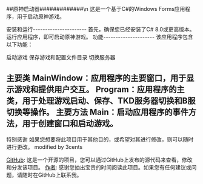 ##原神启动器#############\n
这是一个基于C#的Windows Forms应用程序，用于启动原神游戏。

安装和运行----------------------
首先，确保您已经安装了C# 8.0或更高版本。
运行应用程序，即可启动原神游戏。
功能---------------------
该应用程序包含以下功能：

启动游戏
保存游戏和配置文件目录
切换服务器

主要类
MainWindow：应用程序的主要窗口，用于显示游戏和提供用户交互。
Program：应用程序的主类，用于处理游戏启动、保存、TKD服务器切换和B服切换等操作。
主要方法
Main：启动应用程序的事件方法，用于创建窗口和启动游戏。
--------------------------------------------------------------------
特别感谢
如果您想要将此项目用于其他目的，或希望对其进行修改，则可以随时进行更改。 modified by 3cents

[GitHub]((https://github.com/MedicineKing/MK-GIL)): 这是一个开源的项目，您可以通过GitHub上发布的源代码来查看，修改和分发该项目。
[ 作者]((https://github.com/MedicineKing)): 感谢您抽出宝贵的时间阅读此项目。如果您有任何建议或问题，请随时在GitHub上联系我。
